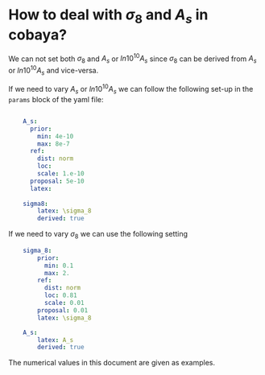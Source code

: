 # How to deal with $\sigma_8$ and $A_s$ in cobaya?

We can not set both $\sigma_8$ and $A_s$ or $ln10^{10}A_s$ since $\sigma_8$ can be derived from $A_s$ or $ln10^{10}A_s$ and vice-versa.

If we need to vary $A_s$ or $ln10^{10}A_s$ we can follow the following set-up in the `params` block of the yaml file:

```yaml

    A_s:
      prior:
        min: 4e-10
        max: 8e-7
      ref:
        dist: norm
        loc: 
        scale: 1.e-10
      proposal: 5e-10
      latex: 
    
    sigma8: 
        latex: \sigma_8
        derived: true

```

If we need to vary $\sigma_8$ we can use the following setting

```yaml
    sigma_8:
        prior:
          min: 0.1
          max: 2.
        ref:
          dist: norm
          loc: 0.81
          scale: 0.01
        proposal: 0.01
        latex: \sigma_8

    A_s: 
        latex: A_s
        derived: true
```

The numerical values in this document are given as examples.

